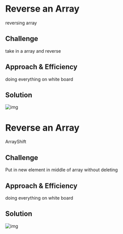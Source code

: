 # Reverse an Array
reversing array

## Challenge
take in a array and reverse

## Approach & Efficiency
doing everything on white board
## Solution
![img](ArrayReverse.jpg)

# Reverse an Array
ArrayShift

## Challenge
Put in new element in middle of array without deleting

## Approach & Efficiency
doing everything on white board
## Solution
![img](ArrayShift.jpg)